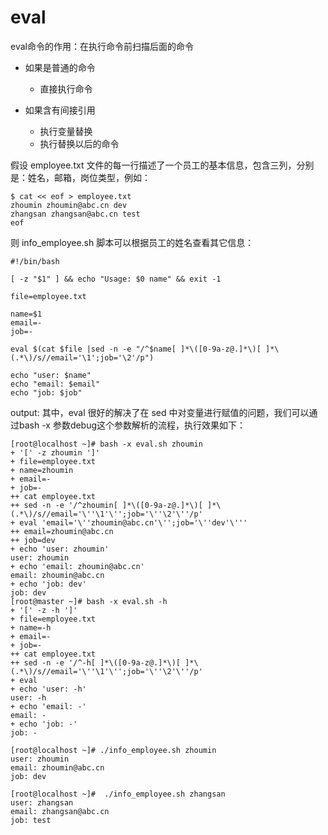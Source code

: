 # eval

eval命令的作用：在执行命令前扫描后面的命令

* 如果是普通的命令
  - 直接执行命令

* 如果含有间接引用
  - 执行变量替换
  - 执行替换以后的命令

假设 employee.txt 文件的每一行描述了一个员工的基本信息，包含三列，分别是：姓名，邮箱，岗位类型，例如：
```shell
$ cat << eof > employee.txt
zhoumin zhoumin@abc.cn dev
zhangsan zhangsan@abc.cn test
eof
```
则 info_employee.sh 脚本可以根据员工的姓名查看其它信息：
```shell
#!/bin/bash

[ -z "$1" ] && echo "Usage: $0 name" && exit -1
 
file=employee.txt
 
name=$1
email=-
job=-
 
eval $(cat $file |sed -n -e "/^$name[ ]*\([0-9a-z@.]*\)[ ]*\(.*\)/s//email='\1';job='\2'/p")
 
echo "user: $name"
echo "email: $email"
echo "job: $job"
```

output:
其中，eval 很好的解决了在 sed 中对变量进行赋值的问题，我们可以通过bash -x 参数debug这个参数解析的流程，执行效果如下：
```shell
[root@localhost ~]# bash -x eval.sh zhoumin
+ '[' -z zhoumin ']'
+ file=employee.txt
+ name=zhoumin
+ email=-
+ job=-
++ cat employee.txt
++ sed -n -e '/^zhoumin[ ]*\([0-9a-z@.]*\)[ ]*\(.*\)/s//email='\''\1'\'';job='\''\2'\''/p'
+ eval 'email='\''zhoumin@abc.cn'\'';job='\''dev'\'''
++ email=zhoumin@abc.cn
++ job=dev
+ echo 'user: zhoumin'
user: zhoumin
+ echo 'email: zhoumin@abc.cn'
email: zhoumin@abc.cn
+ echo 'job: dev'
job: dev
[root@master ~]# bash -x eval.sh -h
+ '[' -z -h ']'
+ file=employee.txt
+ name=-h
+ email=-
+ job=-
++ cat employee.txt
++ sed -n -e '/^-h[ ]*\([0-9a-z@.]*\)[ ]*\(.*\)/s//email='\''\1'\'';job='\''\2'\''/p'
+ eval
+ echo 'user: -h'
user: -h
+ echo 'email: -'
email: -
+ echo 'job: -'
job: -
```

```shell
[root@localhost ~]# ./info_employee.sh zhoumin
user: zhoumin
email: zhoumin@abc.cn
job: dev
 
[root@localhost ~]#  ./info_employee.sh zhangsan
user: zhangsan
email: zhangsan@abc.cn
job: test


```